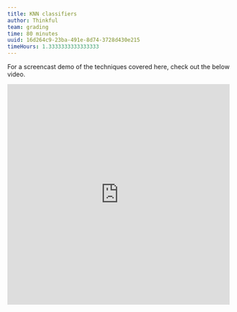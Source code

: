 ```yaml
---
title: KNN classifiers
author: Thinkful
team: grading
time: 80 minutes
uuid: 16d264c9-23ba-491e-8d74-3728d430e215
timeHours: 1.3333333333333333
---
```


<jupyter notebook-name="knn_classifiers" course-code="DSBC"></jupyter>


For a screencast demo of the techniques covered here, check out the below video.


<iframe id="kaltura_player_1604765101" src="https://cdnapisec.kaltura.com/p/2315191/sp/231519100/embedIframeJs/uiconf_id/45331192/partner_id/2315191?iframeembed=true&playerId=kaltura_player_1604765101&entry_id=1_buva8x73" width="100%" height="500" allowfullscreen webkitallowfullscreen mozAllowFullScreen allow="autoplay *; fullscreen *; encrypted-media *" frameborder="0"></iframe>